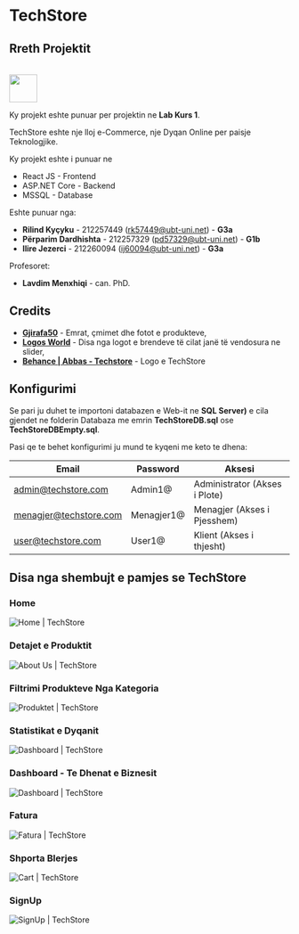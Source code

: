 # TechStore

## Rreth Projektit

<br/>
<img src="techstore/public/img/web/techstoreLogoWhiteSquare.png" width="auto" height="50" />
<br/>

Ky projekt eshte punuar per projektin ne **Lab Kurs 1**.

TechStore eshte nje lloj e-Commerce, nje Dyqan Online per paisje Teknologjike.

Ky projekt eshte i punuar ne

- React JS - Frontend
- ASP.NET Core - Backend
- MSSQL - Database

Eshte punuar nga:

- **Rilind Kyçyku** - 212257449 (rk57449@ubt-uni.net) - **G3a**
- **Përparim Dardhishta** - 212257329 (pd57329@ubt-uni.net) - **G1b**
- **Ilire Jezerci** - 212260094 (ij60094@ubt-uni.net) - **G3a**

Profesoret:

- **Lavdim Menxhiqi** - can. PhD.

## Credits

- **[Gjirafa50](https://gjirafa50.com)** - Emrat, çmimet dhe fotot e produkteve,
- **[Logos World](https://logos-world.net/)** - Disa nga logot e brendeve të cilat janë të vendosura ne slider,
- **[Behance | Abbas - Techstore](https://www.behance.net/gallery/130956581/Tech-Store-Brand-identity)** - Logo e TechStore

## Konfigurimi

Se pari ju duhet te importoni databazen e Web-it ne **SQL Server)** e cila gjendet ne folderin Databaza me emrin **TechStoreDB.sql** ose **TechStoreDBEmpty.sql**.

Pasi qe te behet konfigurimi ju mund te kyqeni me keto te dhena:

| **Email** | **Password** | **Aksesi**                    |
| ------------ | ------------ | ----------------------------- |
| admin@techstore.com        | Admin1@        | Administrator (Akses i Plote) |
| menagjer@techstore.com       | Menagjer1@     | Menagjer (Akses i Pjesshem)   |
| user@techstore.com           | User1@         | Klient (Akses i thjesht)      |

## Disa nga shembujt e pamjes se TechStore

### Home

![Home | TechStore](GitHubImages/Home.png?raw=true)

### Detajet e Produktit

![About Us | TechStore](GitHubImages/FaqjaProduktit.png?raw=true)

### Filtrimi Produkteve Nga Kategoria

![Produktet | TechStore](GitHubImages/FiltrimiProdukteveKategori.png?raw=true)

### Statistikat e Dyqanit

![Dashboard | TechStore](GitHubImages/StatistikatDyqanit.png?raw=true)

### Dashboard - Te Dhenat e Biznesit

![Dashboard | TechStore](GitHubImages/TeDhenatEBiznesit.png?raw=true)

### Fatura

![Fatura | TechStore](GitHubImages/Fatura.png?raw=true)

### Shporta Blerjes

![Cart | TechStore](GitHubImages/Shporta.png?raw=true)

### SignUp

![SignUp | TechStore](GitHubImages/SignUpForma.png?raw=true)

